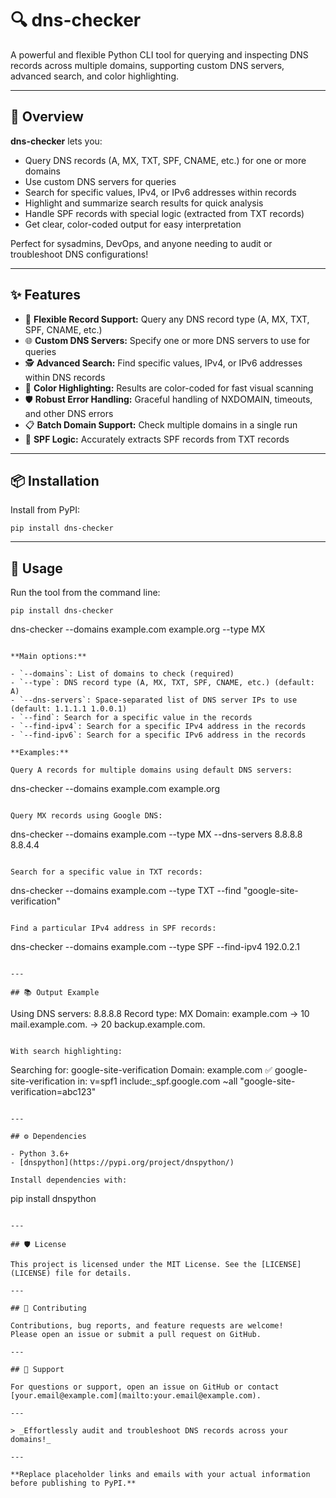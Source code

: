 # 🔍 dns-checker

A powerful and flexible Python CLI tool for querying and inspecting DNS records across multiple domains, supporting custom DNS servers, advanced search, and color highlighting.

---

## 🚀 Overview

**dns-checker** lets you:

- Query DNS records (A, MX, TXT, SPF, CNAME, etc.) for one or more domains
- Use custom DNS servers for queries
- Search for specific values, IPv4, or IPv6 addresses within records
- Highlight and summarize search results for quick analysis
- Handle SPF records with special logic (extracted from TXT records)
- Get clear, color-coded output for easy interpretation

Perfect for sysadmins, DevOps, and anyone needing to audit or troubleshoot DNS configurations!

---

## ✨ Features

- 🔎 **Flexible Record Support:** Query any DNS record type (A, MX, TXT, SPF, CNAME, etc.)
- 🌐 **Custom DNS Servers:** Specify one or more DNS servers to use for queries
- 🕵️ **Advanced Search:** Find specific values, IPv4, or IPv6 addresses within DNS records
- 🎨 **Color Highlighting:** Results are color-coded for fast visual scanning
- 🛡️ **Robust Error Handling:** Graceful handling of NXDOMAIN, timeouts, and other DNS errors
- 📋 **Batch Domain Support:** Check multiple domains in a single run
- 🧪 **SPF Logic:** Accurately extracts SPF records from TXT records

---

## 📦 Installation

Install from PyPI:
```
pip install dns-checker
```

---

## 📝 Usage

Run the tool from the command line:
```
pip install dns-checker
```
dns-checker --domains example.com example.org --type MX
```

**Main options:**

- `--domains`: List of domains to check (required)
- `--type`: DNS record type (A, MX, TXT, SPF, CNAME, etc.) (default: A)
- `--dns-servers`: Space-separated list of DNS server IPs to use (default: 1.1.1.1 1.0.0.1)
- `--find`: Search for a specific value in the records
- `--find-ipv4`: Search for a specific IPv4 address in the records
- `--find-ipv6`: Search for a specific IPv6 address in the records

**Examples:**

Query A records for multiple domains using default DNS servers:
```
dns-checker --domains example.com example.org
```

Query MX records using Google DNS:
```
dns-checker --domains example.com --type MX --dns-servers 8.8.8.8 8.8.4.4
```

Search for a specific value in TXT records:
```
dns-checker --domains example.com --type TXT --find "google-site-verification"
```

Find a particular IPv4 address in SPF records:
```
dns-checker --domains example.com --type SPF --find-ipv4 192.0.2.1
```

---

## 📚 Output Example
```
Using DNS servers: 8.8.8.8
Record type: MX
Domain: example.com
→ 10 mail.example.com.
→ 20 backup.example.com.
```

With search highlighting:
```
Searching for: google-site-verification
Domain: example.com
✅ google-site-verification in: v=spf1 include:_spf.google.com ~all "google-site-verification=abc123"
```

---

## ⚙️ Dependencies

- Python 3.6+
- [dnspython](https://pypi.org/project/dnspython/)

Install dependencies with:
```
pip install dnspython
```

---

## 🛡️ License

This project is licensed under the MIT License. See the [LICENSE](LICENSE) file for details.

---

## 🤝 Contributing

Contributions, bug reports, and feature requests are welcome!  
Please open an issue or submit a pull request on GitHub.

---

## 🙋 Support

For questions or support, open an issue on GitHub or contact [your.email@example.com](mailto:your.email@example.com).

---

> _Effortlessly audit and troubleshoot DNS records across your domains!_

---

**Replace placeholder links and emails with your actual information before publishing to PyPI.**
